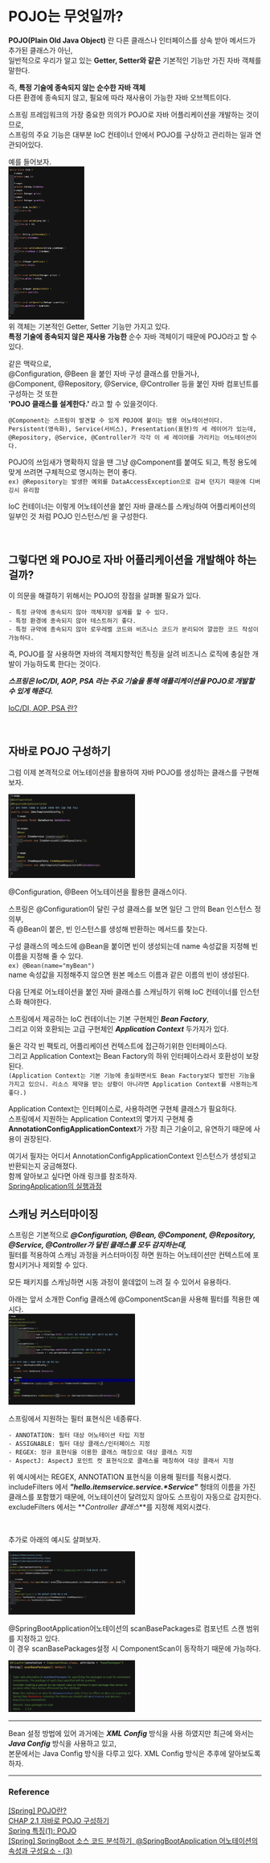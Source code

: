# POJO는 무엇일까?

**POJO(Plain Old Java Object)** 란 다른 클래스나 인터페이스를 상속 받아 메서드가 추가된 클래스가 아닌,  
일반적으로 우리가 알고 있는 **Getter, Setter와 같은** 기본적인 기능만 가진 자바 객체를 말한다.

즉, **특정 기술에 종속되지 않는 순수한 자바 객체**  
다른 환경에 종속되지 않고, 필요에 따라 재사용이 가능한 자바 오브젝트이다.

스프링 프레임워크의 가장 중요한 의의가 POJO로 자바 어플리케이션을 개발하는 것이므로,  
스프링의 주요 기능은 대부분 IoC 컨테이너 안에서 POJO를 구상하고 관리하는 일과 연관되어있다.

예를 들어보자.  
<img src="../Img/POJO_img_1.png" width="30%">  
위 객체는 기본적인 Getter, Setter 기능만 가지고 있다.  
**특정 기술에 종속되지 않은 재사용 가능한** 순수 자바 객체이기 때문에 POJO라고 할 수 있다.

같은 맥락으로,  
@Configuration, @Been 을 붙인 자바 구성 클래스를 만들거나,  
@Component, @Repository, @Service, @Controller 등을 붙인 자바 컴포넌트를 구성하는 것 또한  
**'POJO 클래스를 설계한다.'** 라고 할 수 있을것이다.

```
@Component는 스프링이 발견할 수 있게 POJO에 붙이는 범용 어노테이션이다.
Persistent(영속화), Service(서비스), Presentation(표현)의 세 레이어가 있는데,
@Repository, @Service, @Controller가 각각 이 세 레이어를 가리키는 어노테이션이다.
```

POJO의 쓰임새가 명확하지 않을 땐 그냥 @Component를 붙여도 되고, 특정 용도에 맞게 쓰려면 구체적으로 명시하는 편이 좋다.  
`ex) @Repository는 발생한 예외를 DataAccessException으로 감싸 던지기 때문에 디버깅시 유리함`

IoC 컨테이너는 이렇게 어노테이션을 붙인 자바 클래스를 스캐닝하여 어플리케이션의 일부인 것 처럼 POJO 인스턴스/빈 을 구성한다.

</br>

## 그렇다면 왜 POJO로 자바 어플리케이션을 개발해야 하는걸까?

이 의문을 해결하기 위해서는 POJO의 장점을 살펴볼 필요가 있다.

```
- 특정 규약에 종속되지 않아 객체지향 설계를 할 수 있다.
- 특정 환경에 종속되지 않아 테스트하기 좋다.
- 특정 규약에 종속되지 않아 로우레벨 코드와 비즈니스 코드가 분리되어 깔끔한 코드 작성이 가능하다.
```

즉, POJO를 잘 사용하면 자바의 객체지향적인 특징을 살려 비즈니스 로직에 충실한 개발이 가능하도록 한다는 것이다.

**_스프링은 IoC/DI, AOP, PSA 라는 주요 기술을 통해 애플리케이션을 POJO로 개발할 수 있게 해준다._**

[IoC/DI, AOP, PSA 란?]()

</br>

## 자바로 POJO 구성하기

그럼 이제 본격적으로 어노테이션을 활용하여 자바 POJO를 생성하는 클래스를 구현해보자.

<img src="../Img/POJO_img_2.png" width="50%">

@Configuration, @Been 어노테이션을 활용한 클래스이다.

스프링은 @Configuration이 달린 구성 클래스를 보면 일단 그 안의 Bean 인스턴스 정의부,  
즉 @Bean이 붙은, 빈 인스턴스를 생성해 반환하는 메서드를 찾는다.

구성 클래스의 메소드에 @Bean을 붙이면 빈이 생성되는데 name 속성값을 지정해 빈 이름을 지정해 줄 수 있다.  
`ex) @Bean(name="myBean")`  
name 속성값을 지정해주지 않으면 원본 메소드 이름과 같은 이름의 빈이 생성된다.

다음 단계로 어노테이션을 붙인 자바 클래스를 스캐닝하기 위해 IoC 컨테이너를 인스턴스화 해야한다.

스프링에서 제공하는 IoC 컨테이너는 기본 구현체인 **_Bean Factory_**,  
그리고 이와 호환되는 고급 구현체인 **_Application Context_** 두가지가 있다.

둘은 각각 빈 팩토리, 어플리케이션 컨텍스트에 접근하기위한 인터페이스다.  
그리고 Application Context는 Bean Factory의 하위 인터페이스라서 호환성이 보장된다.  
`(Application Context는 기본 기능에 충실하면서도 Bean Factory보다 발전된 기능을 가지고 있으니. 리소스 제약을 받는 상황이 아니라면 Application Context를 사용하는게 좋다.)`

Application Context는 인터페이스로, 사용하려면 구현체 클래스가 필요하다.  
스프링에서 지원하는 Application Context의 몇가지 구현체 중 **AnnotationConfigApplicationContext**가 가장 최근 기술이고, 유연하기 때문에 사용이 권장된다.

여기서 필자는 어디서 AnnotationConfigApplicationContext 인스턴스가 생성되고 반환되는지 궁금해졌다.  
함께 알아보고 싶다면 아래 링크를 참조하자.  
[SpringApplication의 실행과정]()

## 스캐닝 커스터마이징

스프링은 기본적으로 **_@Configuration, @Bean, @Component, @Repository, @Service, @Controller가 달린 클래스를 모두 감지하는데,_**  
필터를 적용하여 스캐닝 과정을 커스터마이징 하면 원하는 어노테이션만 컨텍스트에 포함시키거나 제외할 수 있다.

모든 패키지를 스캐닝하면 시동 과정이 쓸데없이 느려 질 수 있어서 유용하다.

아래는 앞서 소개한 Config 클래스에 @ComponentScan을 사용해 필터를 적용한 예시다.  
<img src="../Img/POJO_img_3.png" width="50%">

스프링에서 지원하는 필터 표현식은 네종류다.

```
- ANNOTATION: 필터 대상 어노테이션 타입 지정
- ASSIGNABLE: 필터 대상 클래스/인터페이스 지정
- REGEX: 정규 표현식을 이용한 클래스 매칭으로 대상 클래스 지정
- AspectJ: AspectJ 포인트 컷 표현식으로 클래스를 매칭하여 대상 클래서 지정
```

위 예시에서는 REGEX, ANNOTATION 표현식을 이용해 필터를 적용시켰다.  
includeFilters 에서 **_"hello.itemservice.service.\*Service"_** 형태의 이름을 가진 클래스를 포함했기 때문에, 어노테이션이 달려있지 않아도 스프링이 자동으로 감지한다.  
excludeFilters 에서는 **_Controller 클래스_**를 지정해 제외시켰다.

<br>

추가로 아래의 예시도 살펴보자.

<img src="../Img/POJO_img_4.png" width="50%">

@SpringBootApplication어노테이션의 scanBasePackages로 컴포넌트 스캔 범위를 지정하고 있다.  
이 경우 scanBasePackages설정 시 ComponentScan이 동작하기 때문에 가능하다.

<img src="../Img/POJO_img_5.png" width="50%">

---

Bean 설정 방법에 있어 과거에는 **_XML Config_** 방식을 사용 하였지만 최근에 와서는 **_Java Config_** 방식을 사용하고 있고,  
본문에서는 Java Config 방식을 다루고 있다. XML Config 방식은 추후에 알아보도록 하자.

---

### Reference

[[Spring] POJO란?](https://yoo11052.tistory.com/133)  
[CHAP 2.1 자바로 POJO 구성하기](https://invincibletyphoon.tistory.com/75)  
[Spring 특징(1): POJO](https://velog.io/@alicesykim95/Spring-POJOPlain-Old-Java-Object)  
[[Spring] SpringBoot 소스 코드 분석하기, @SpringBootApplication 어노테이션의 속성과 구성요소 - (3)](https://mangkyu.tistory.com/211)
